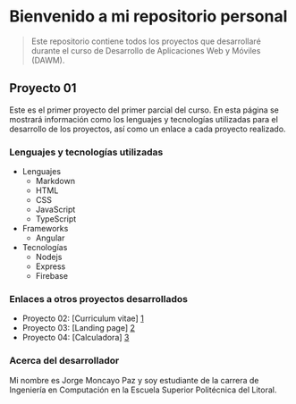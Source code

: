 Bienvenido a mi repositorio personal
====================================

>Este repositorio contiene todos los proyectos que desarrollaré durante el curso de Desarrollo de Aplicaciones Web y Móviles (DAWM).

Proyecto 01
-----------

Este es el primer proyecto del primer parcial del curso. En esta página se mostrará información como los lenguajes y tecnologías utilizadas para el desarrollo de los proyectos, así como un enlace a cada proyecto realizado.


### Lenguajes y tecnologías utilizadas
+ Lenguajes
	+ Markdown
	+ HTML
	+ CSS
	+ JavaScript
	+ TypeScript
+ Frameworks
	+ Angular
+ Tecnologías
	+ Nodejs
	+ Express
	+ Firebase

### Enlaces a otros proyectos desarrollados
+ Proyecto 02: [Curriculum vitae] [1]
+ Proyecto 03: [Landing page] [2]
+ Proyecto 04: [Calculadora] [3]

[1]: https://jlmoncay.github.io/curriculum/
[2]: https://jlmoncay.github.io/landing-page/
[3]: https://jlmoncay.github.io/calculadora/

### Acerca del desarrollador

Mi nombre es Jorge Moncayo Paz y soy estudiante de la carrera de Ingeniería en Computación en la Escuela Superior Politécnica del Litoral.



